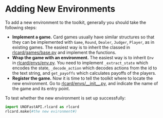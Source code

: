 # Adding New Environments
To add a new environment to the toolkit, generally you should take the following steps:
*   **Implement a game.** Card games usually have similar structures so that they can be implemented with `Game`, `Round`, `Dealer`, `Judger`, `Player`, as in existing games. The easiest way is to inherit the classed in [rlcard/games/base.py](../../rlcard/games/base.py) and implement the functions.
*   **Wrap the game with an environment.** The easiest way is to inherit `Env` in [rlcard/envs/env.py](../../rlcard/envs/env.py). You need to implement `_extract_state` which encodes the state, `_decode_action` which decodes actions from the id to the text string, and `get_payoffs` which calculates payoffs of the players.
*   **Register the game.** Now it is time to tell the toolkit where to locate the new environment. Go to [rlcard/envs/\_\_init\_\_.py](../../rlcard/envs/__init__.py), and indicate the name of the game and its entry point.

To test whether the new environment is set up successfully:
```python
import UNOFastAPI.rlcard as rlcard
rlcard.make(#the new evironment#)
```
